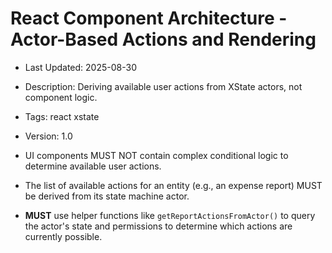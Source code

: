 # React Component Architecture - Actor-Based Actions and Rendering
- Last Updated: 2025-08-30
- Description: Deriving available user actions from XState actors, not component logic.
- Tags: react xstate
- Version: 1.0


- UI components MUST NOT contain complex conditional logic to determine available user actions.
- The list of available actions for an entity (e.g., an expense report) MUST be derived from its state machine actor.
- **MUST** use helper functions like `getReportActionsFromActor()` to query the actor's state and permissions to determine which actions are currently possible.
